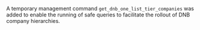 A temporary management command `get_dnb_one_list_tier_companies` was added to enable the running
of safe queries to facilitate the rollout of DNB company hierarchies.
